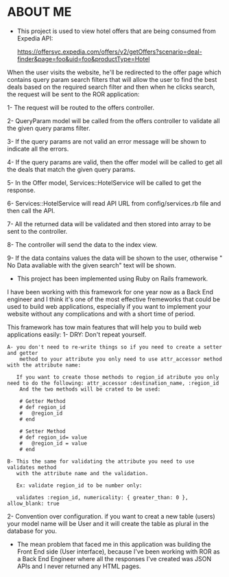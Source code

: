 # ABOUT ME


* This project is used to view hotel offers that are being consumed from Expedia API:

  https://offersvc.expedia.com/offers/v2/getOffers?scenario=deal-finder&page=foo&uid=foo&productType=Hotel

When the user visits the website, he'll be redirected to the offer page which contains query param search filters that will allow the user to find the best deals based on the required search filter and then when he clicks search, the request will be sent to the ROR application:

1- The request will be routed to the offers controller.

2- QueryParam model will be called from the offers controller to validate all the given query params filter.

3- If the query params are not valid an error message will be shown to indicate all the errors.

4- If the query params are valid, then the offer model will be called to get all the deals that match the given query params.

5- In the Offer model, Services::HotelService will be called to get the response.

6- Services::HotelService will read API URL from config/services.rb file and then call the API.

7- All the returned data will be validated and then stored into array to be sent to the controller.

8- The controller will send the data to the index view.

9- If the data contains values the data will be shown to the user, otherwise "
No Data avaliable with the given search" text will be shown.

* This project has been implemented using Ruby on Rails framework.

I have been working with this framework for one year now as a Back End engineer and I think it's one of the most effective fremeworks that could be used to build web applications, especially if you want to implement your website without any complications and with a short time of period.

This framework has tow main features that will help you to build web applications easily:
  1- DRY: Don't repeat yourself.

    A- you don't need to re-write things so if you need to create a setter and getter
        method to your attribute you only need to use attr_accessor method with the attribute name:

       If you want to create those methods to region_id atribute you only need to do the following: attr_accessor :destination_name, :region_id
        And the two methods will be crated to be used:

        # Getter Method
        # def region_id
        #   @region_id
        # end

        # Setter Method
        # def region_id= value
        #   @region_id = value
        # end

    B- This the same for validating the attribute you need to use validates method
       with the attribute name and the validation.

       Ex: validate region_id to be number only:

       validates :region_id, numericality: { greater_than: 0 }, allow_blank: true

  2- Convention over configuration.
    if you want to creat a new table (users) your model name will be User and it will create the table as plural in the database for you.


* The mean problem that faced me in this application was building the Front End side (User interface), because I've been working with ROR as a Back End Engineer where all the responses I've created was JSON APIs and I never returned any HTML pages.
